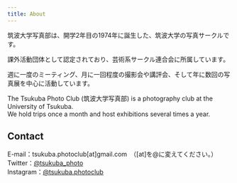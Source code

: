 ```yaml
---
title: About
---
```

筑波大学写真部は、開学2年目の1974年に誕生した、筑波大学の写真サークルです。

課外活動団体として認定されており、芸術系サークル連合会に所属しています。

週に一度のミーティング、月に一回程度の撮影会や講評会、そして年に数回の写真展を中心に活動しています。

The Tsukuba Photo Club (筑波大学写真部) is a photography club at the University of Tsukuba.\
We hold trips once a month and host exhibitions several times a year.

## Contact

E-mail：tsukuba.photoclub\[at]gmail.com　（\[at]を@に変えてください。）\
Twitter：[@tsukuba_photo](https://twitter.com/tsukuba_photo)\
Instagram：[@tsukuba.photoclub](https://www.instagram.com/tsukuba.photoclub)
